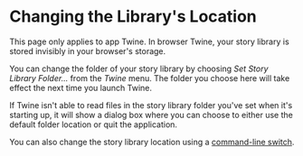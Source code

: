 # Changing the Library's Location

This page only applies to app Twine. In browser Twine, your story library is
stored invisibly in your browser's storage.

You can change the folder of your story library by choosing _Set Story Library
Folder..._ from the _Twine_ menu. The folder you choose here will take effect
the next time you launch Twine.

If Twine isn't able to read files in the story library folder you've set when
it's starting up, it will show a dialog box where you can choose to either use
the default folder location or quit the application.

You can also change the story library location using a [command-line
switch](../customizing/command-line.md).